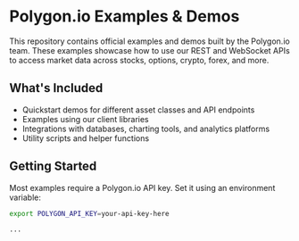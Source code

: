 # Polygon.io Examples & Demos

This repository contains official examples and demos built by the Polygon.io team. These examples showcase how to use our REST and WebSocket APIs to access market data across stocks, options, crypto, forex, and more.

## What's Included

- Quickstart demos for different asset classes and API endpoints
- Examples using our client libraries
- Integrations with databases, charting tools, and analytics platforms
- Utility scripts and helper functions

## Getting Started

Most examples require a Polygon.io API key. Set it using an environment variable:

```bash
export POLYGON_API_KEY=your-api-key-here

...
